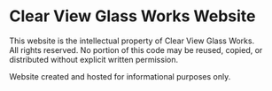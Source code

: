 
# Clear View Glass Works Website

This website is the intellectual property of Clear View Glass Works.  
All rights reserved. No portion of this code may be reused, copied, or distributed without explicit written permission.

Website created and hosted for informational purposes only.
